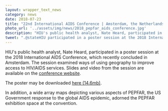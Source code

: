 ```yaml
---
layout: wrapper_text_news
category: news
date: 2018-07-23
title: "22nd International AIDS Conference | Amsterdam, the Netherlands | 23-27 July 2018"
photo_url: '../assets/img/news/2018_pepfar_aids_conference.jpg'
description: "HIU's public health analyst, Nate Heard, participated in a poster session at the 2018 International AIDS Conference, which recently concluded in Amsterdam."
tweet: ".@stateHIU participated in a poster session at the 2018 International AIDS Conference"
---
```


HIU's public health analyst, Nate Heard, participated in a poster session at the 2018 International AIDS Conference, which recently concluded in Amsterdam. The session examined ways of using geography to improve access to HIV/AIDS services. Slides and video from the session are available on the <a href="http://programme.aids2018.org/Programme/Session/160">conference website</a>.

The poster may be downloaded <a href="https://s3.amazonaws.com/hiu-products/CentAfrica_LakeVictoria_AIDSConferencePoster_2018Jul11_U1841.pdf">here (14.6mb)</a>.

In addition, a wide array maps depicting various aspects of PEPFAR, the US Government response to the global AIDS epidemic, adorned the PEPFAR exhibition space at the convention.

